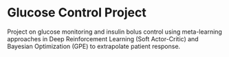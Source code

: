 # Glucose Control Project
Project on glucose monitoring and insulin bolus control using meta-learning approaches in Deep Reinforcement Learning (Soft Actor-Critic) and Bayesian Optimization (GPE) to extrapolate patient response. 
